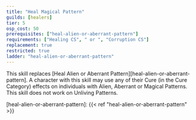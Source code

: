 ```yaml
---
title: "Heal Magical Pattern"
guilds: [healers]
tier: 5
osp_cost: 50
prerequisites: ["heal-alien-or-aberrant-pattern"]
requirements: ["Healing CS", " or ", "Corruption CS"]
replacement: true
restricted: true
ladder: "heal-alien-or-aberrant-pattern"
---
```

This skill replaces [Heal Alien or Aberrant Pattern][heal-alien-or-aberrant-pattern]. A character with this skill may use any of their Cure (in the Cure Category) effects on individuals with Alien, Aberrant or Magical Patterns. This skill does not work on Unliving Patterns.

[heal-alien-or-aberrant-pattern]: {{< ref "heal-alien-or-aberrant-pattern" >}}